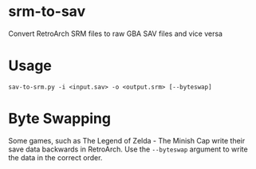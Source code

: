 # srm-to-sav
Convert RetroArch SRM files to raw GBA SAV files and vice versa

# Usage

```
sav-to-srm.py -i <input.sav> -o <output.srm> [--byteswap]
```

# Byte Swapping

Some games, such as The Legend of Zelda - The Minish Cap write their save data backwards in RetroArch.  Use the `--byteswap` argument to write the data in the correct order.